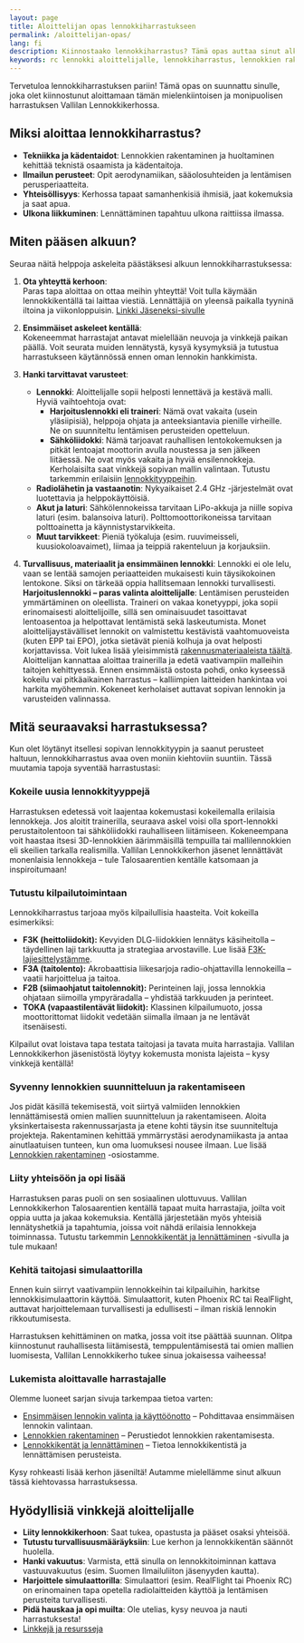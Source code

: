 ```yaml
---
layout: page
title: Aloittelijan opas lennokkiharrastukseen
permalink: /aloittelijan-opas/
lang: fi
description: Kiinnostaako lennokkiharrastus? Tämä opas auttaa sinut alkuun. Vinkkejä ensimmäisen lennokin valintaan, turvallisuusohjeita ja miten liittyä kerhoon.
keywords: rc lennokki aloittelijalle, lennokkiharrastus, lennokkien rakentaminen, aloittelijan opas
---
```


Tervetuloa lennokkiharrastuksen pariin! Tämä opas on suunnattu sinulle, joka olet kiinnostunut aloittamaan tämän mielenkiintoisen ja monipuolisen harrastuksen Vallilan Lennokkikerhossa.

## Miksi aloittaa lennokkiharrastus?

- **Tekniikka ja kädentaidot**: Lennokkien rakentaminen ja huoltaminen kehittää teknistä osaamista ja kädentaitoja.
- **Ilmailun perusteet**: Opit aerodynamiikan, sääolosuhteiden ja lentämisen perusperiaatteita.
- **Yhteisöllisyys**: Kerhossa tapaat samanhenkisiä ihmisiä, jaat kokemuksia ja saat apua.
- **Ulkona liikkuminen**: Lennättäminen tapahtuu ulkona raittiissa ilmassa.

## Miten pääsen alkuun?

Seuraa näitä helppoja askeleita päästäksesi alkuun lennokkiharrastuksessa:

1. **Ota yhteyttä kerhoon**:  
   Paras tapa aloittaa on ottaa meihin yhteyttä! Voit tulla käymään lennokkikentällä tai laittaa viestiä. Lennättäjiä on yleensä paikalla tyyninä iltoina ja viikonloppuisin. [Linkki Jäseneksi-sivulle](/jäseneksi/)

2. **Ensimmäiset askeleet kentällä**:  
   Kokeneemmat harrastajat antavat mielellään neuvoja ja vinkkejä paikan päällä. Voit seurata muiden lennätystä, kysyä kysymyksiä ja tutustua harrastukseen käytännössä ennen oman lennokin hankkimista.

3. **Hanki tarvittavat varusteet**:

   - **Lennokki**: Aloittelijalle sopii helposti lennettävä ja kestävä malli. Hyviä vaihtoehtoja ovat:
     - **Harjoituslennokki eli traineri**: Nämä ovat vakaita (usein yläsiipisiä), helppoja ohjata ja anteeksiantavia pienille virheille. Ne on suunniteltu lentämisen perusteiden opetteluun.
     - **Sähköliidokki**: Nämä tarjoavat rauhallisen lentokokemuksen ja pitkät lentoajat moottorin avulla noustessa ja sen jälkeen liitäessä. Ne ovat myös vakaita ja hyviä ensilennokkeja.
     Kerholaisilta saat vinkkejä sopivan mallin valintaan. Tutustu tarkemmin erilaisiin [lennokkityyppeihin](/lennokkityypit/).
   - **Radiolähetin ja vastaanotin**: Nykyaikaiset 2.4 GHz -järjestelmät ovat luotettavia ja helppokäyttöisiä.
   - **Akut ja laturi**: Sähkölennokeissa tarvitaan LiPo-akkuja ja niille sopiva laturi (esim. balansoiva laturi). Polttomoottorikoneissa tarvitaan polttoainetta ja käynnistystarvikkeita.
   - **Muut tarvikkeet**: Pieniä työkaluja (esim. ruuvimeisseli, kuusiokoloavaimet), liimaa ja teippiä rakenteluun ja korjauksiin.

4. **Turvallisuus, materiaalit ja ensimmäinen lennokki**:
   Lennokki ei ole lelu, vaan se lentää samojen periaatteiden mukaisesti kuin täysikokoinen lentokone. Siksi on tärkeää oppia hallitsemaan lennokki turvallisesti.
   **Harjoituslennokki – paras valinta aloittelijalle**: Lentämisen perusteiden ymmärtäminen on oleellista. Traineri on vakaa konetyyppi, joka sopii erinomaisesti aloittelijoille, sillä sen ominaisuudet tasoittavat lentoasentoa ja helpottavat lentämistä sekä laskeutumista. Monet aloittelijaystävälliset lennokit on valmistettu kestävistä vaahtomuoveista (kuten EPP tai EPO), jotka sietävät pieniä kolhuja ja ovat helposti korjattavissa. Voit lukea lisää yleisimmistä [rakennusmateriaaleista täältä](/rakennusmateriaalit/). Aloittelijan kannattaa aloittaa trainerilla ja edetä vaativampiin malleihin taitojen kehittyessä. Ennen ensimmäistä ostosta pohdi, onko kyseessä kokeilu vai pitkäaikainen harrastus – kalliimpien laitteiden hankintaa voi harkita myöhemmin.
   Kokeneet kerholaiset auttavat sopivan lennokin ja varusteiden valinnassa.

## Mitä seuraavaksi harrastuksessa?

Kun olet löytänyt itsellesi sopivan lennokkityypin ja saanut perusteet haltuun, lennokkiharrastus avaa oven moniin kiehtoviin suuntiin. Tässä muutamia tapoja syventää harrastustasi:

### Kokeile uusia lennokkityyppejä
Harrastuksen edetessä voit laajentaa kokemustasi kokeilemalla erilaisia lennokkeja. Jos aloitit trainerilla, seuraava askel voisi olla sport-lennokki perustaitolentoon tai sähköliidokki rauhalliseen liitämiseen. Kokeneempana voit haastaa itsesi 3D-lennokkien äärimmäisillä tempuilla tai mallilennokkien eli skeilien tarkalla realismilla. Vallilan Lennokkikerhon jäsenet lennättävät monenlaisia lennokkeja – tule Talosaarentien kentälle katsomaan ja inspiroitumaan!

### Tutustu kilpailutoimintaan
Lennokkiharrastus tarjoaa myös kilpailullisia haasteita. Voit kokeilla esimerkiksi:
- **F3K (heittoliidokit):** Kevyiden DLG-liidokkien lennätys käsiheitolla – täydellinen laji tarkkuutta ja strategiaa arvostaville. Lue lisää [F3K-lajiesittelystämme](/F3K-lajiesittely/).
- **F3A (taitolento):** Akrobaattisia liikesarjoja radio-ohjattavilla lennokeilla – vaatii harjoittelua ja taitoa.
- **F2B (siimaohjatut taitolennokit):** Perinteinen laji, jossa lennokkia ohjataan siimoilla ympyräradalla – yhdistää tarkkuuden ja perinteet.
- **TOKA (vapaastilentävät liidokit):** Klassinen kilpailumuoto, jossa moottorittomat liidokit vedetään siimalla ilmaan ja ne lentävät itsenäisesti.

Kilpailut ovat loistava tapa testata taitojasi ja tavata muita harrastajia. Vallilan Lennokkikerhon jäsenistöstä löytyy kokemusta monista lajeista – kysy vinkkejä kentällä!

### Syvenny lennokkien suunnitteluun ja rakentamiseen
Jos pidät käsillä tekemisestä, voit siirtyä valmiiden lennokkien lennättämisestä omien mallien suunnitteluun ja rakentamiseen. Aloita yksinkertaisesta rakennussarjasta ja etene kohti täysin itse suunniteltuja projekteja. Rakentaminen kehittää ymmärrystäsi aerodynamiikasta ja antaa ainutlaatuisen tunteen, kun oma luomuksesi nousee ilmaan. Lue lisää [Lennokkien rakentaminen](/aloittaminen/lennokkien-rakentaminen/) -osiostamme.

### Liity yhteisöön ja opi lisää
Harrastuksen paras puoli on sen sosiaalinen ulottuvuus. Vallilan Lennokkikerhon Talosaarentien kentällä tapaat muita harrastajia, joilta voit oppia uutta ja jakaa kokemuksia. Kentällä järjestetään myös yhteisiä lennätyshetkiä ja tapahtumia, joissa voit nähdä erilaisia lennokkeja toiminnassa. Tutustu tarkemmin [Lennokkikentät ja lennättäminen](/aloittaminen/lennokkikentat-aloittelijalle/) -sivulla ja tule mukaan!

### Kehitä taitojasi simulaattorilla
Ennen kuin siirryt vaativampiin lennokkeihin tai kilpailuihin, harkitse lennokkisimulaattorin käyttöä. Simulaattorit, kuten Phoenix RC tai RealFlight, auttavat harjoittelemaan turvallisesti ja edullisesti – ilman riskiä lennokin rikkoutumisesta.

Harrastuksen kehittäminen on matka, jossa voit itse päättää suunnan. Olitpa kiinnostunut rauhallisesta liitämisestä, temppulentämisestä tai omien mallien luomisesta, Vallilan Lennokkikerho tukee sinua jokaisessa vaiheessa!

### Lukemista aloittavalle harrastajalle

Olemme luoneet sarjan sivuja tarkempaa tietoa varten:

- [Ensimmäisen lennokin valinta ja käyttöönotto](/aloittaminen/ensimmainen-lennokki/) – Pohdittavaa ensimmäisen lennokin valintaan.
- [Lennokkien rakentaminen](/aloittaminen/lennokkien-rakentaminen/) – Perustiedot lennokkien rakentamisesta.
- [Lennokkikentät ja lennättäminen](/aloittaminen/lennokkikentat-aloittelijalle/) – Tietoa lennokkikentistä ja lennättämisen perusteista.

Kysy rohkeasti lisää kerhon jäseniltä! Autamme mielellämme sinut alkuun tässä kiehtovassa harrastuksessa.

## Hyödyllisiä vinkkejä aloittelijalle

- **Liity lennokkikerhoon**: Saat tukea, opastusta ja pääset osaksi yhteisöä.
- **Tutustu turvallisuusmääräyksiin**: Lue kerhon ja lennokkikentän säännöt huolella.
- **Hanki vakuutus**: Varmista, että sinulla on lennokkitoiminnan kattava vastuuvakuutus (esim. Suomen Ilmailuliiton jäsenyyden kautta).
- **Harjoittele simulaattorilla**: Simulaattori (esim. RealFlight tai Phoenix RC) on erinomainen tapa opetella radiolaitteiden käyttöä ja lentämisen perusteita turvallisesti.
- **Pidä hauskaa ja opi muilta**: Ole utelias, kysy neuvoa ja nauti harrastuksesta!
- [Linkkejä ja resursseja](/resurssit/)
